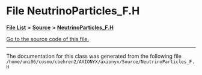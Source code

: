 
# File NeutrinoParticles\_F.H


[**File List**](files.md) **>** [**Source**](dir_74389ed8173ad57b461b9d623a1f3867.md) **>** [**NeutrinoParticles\_F.H**](NeutrinoParticles__F_8H.md)

[Go to the source code of this file.](NeutrinoParticles__F_8H_source.md)



























------------------------------
The documentation for this class was generated from the following file `/home/uni06/cosmo/cbehren2/AXIONYX/axionyx/Source/NeutrinoParticles_F.H`